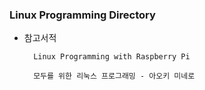 ### Linux Programming Directory


- 참고서적

		Linux Programming with Raspberry Pi

		모두를 위한 리눅스 프로그래밍 - 아오키 미네로 

